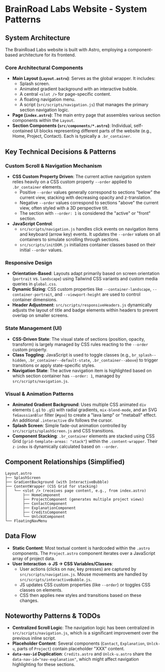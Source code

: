 # BrainRoad Labs Website - System Patterns

## System Architecture

The BrainRoad Labs website is built with Astro, employing a component-based architecture for its frontend.

### Core Architectural Components
- **Main Layout (`Layout.astro`)**: Serves as the global wrapper. It includes:
    - Splash screen.
    - Animated gradient background with an interactive bubble.
    - A central `<slot />` for page-specific content.
    - A floating navigation menu.
    - A script (`src/scripts/navigation.js`) that manages the primary section navigation logic.
- **Page (`index.astro`)**: The main entry page that assembles various section components within the `Layout`.
- **Section Components (`src/components/*.astro`)**: Individual, self-contained UI blocks representing different parts of the website (e.g., Home, Project, Contact). Each is typically a `.br_container`.

## Key Technical Decisions & Patterns

### Custom Scroll & Navigation Mechanism
- **CSS Custom Property Driven**: The current active navigation system relies heavily on a CSS custom property `--order` applied to `.br_container` elements.
    - Positive `--order` values generally correspond to sections "below" the current view, stacking with decreasing opacity and z-translation.
    - Negative `--order` values correspond to sections "above" the current view, often styled with a 3D perspective tilt.
    - The section with `--order: 1` is considered the "active" or "front" section.
- **JavaScript Control**:
    - `src/scripts/navigation.js` handles click events on navigation items and keyboard (arrow key) events. It updates the `--order` values on all containers to simulate scrolling through sections.
    - `src/scripts/initDOM.js` initializes container classes based on their initial `--order` values.

### Responsive Design
- **Orientation-Based**: Layouts adapt primarily based on screen orientation (`portrait` vs. `landscape`) using Tailwind CSS variants and custom media queries in `global.css`.
- **Dynamic Sizing**: CSS custom properties like `--container-landscape`, `--container-portrait`, and `--viewport-height` are used to control container dimensions.
- **Header Adjustment**: `src/scripts/responsiveHeaders.js` dynamically adjusts the layout of title and badge elements within headers to prevent overlap on smaller screens.

### State Management (UI)
- **CSS-Driven State**: The visual state of sections (position, opacity, transform) is largely managed by CSS rules reacting to the `--order` custom property.
- **Class Toggling**: JavaScript is used to toggle classes (e.g., `br_splash--hidden`, `.br_container--default-state`, `.br_container--above`) to trigger transitions or apply state-specific styles.
- **Navigation State**: The active navigation item is highlighted based on which section container has `--order: 1`, managed by `src/scripts/navigation.js`.

### Visual & Animation Patterns
- **Animated Gradient Background**: Uses multiple CSS animated `div` elements (`.g1` to `.g5`) with radial gradients, `mix-blend-mode`, and an SVG `feGaussianBlur` filter (`#goo`) to create a "lava lamp" or "metaball" effect. An additional `.interactive` div follows the cursor.
- **Splash Screen**: Simple fade-out animation controlled by `src/scripts/splashScreen.js` and CSS transitions.
- **Component Stacking**: `.br_container` elements are stacked using CSS Grid (`grid-template-areas: "stack"`) within the `.content-wrapper`. Their `z-index` is dynamically calculated based on `--order`.

## Component Relationships (Simplified)

```
Layout.astro
├── SplashScreen
├── GradientBackground (with InteractiveBubble)
├── ContentWrapper (CSS Grid for stacking)
│   └── <slot /> (receives page content, e.g., from index.astro)
│       ├── HomeComponent
│       ├── ProjectComponent (generates multiple project views)
│       ├── ContactComponent
│       ├── ExplanationComponent
│       ├── CreditsComponent
│       └── UnlckUComponent
└── FloatingNavMenu
```

## Data Flow
- **Static Content**: Most textual content is hardcoded within the `.astro` components. The `Project.astro` component iterates over a JavaScript array of project data.
- **User Interaction -> JS -> CSS Variables/Classes**:
    - User actions (clicks on nav, key presses) are captured by `src/scripts/navigation.js`. Mouse movements are handled by `src/scripts/interactiveBubble.js`.
    - JS updates CSS custom properties (like `--order`) or toggles CSS classes on elements.
    - CSS then applies new styles and transitions based on these changes.

## Noteworthy Patterns & TODOs
- **Centralized Scroll Logic**: The navigation logic has been centralized in `src/scripts/navigation.js`, which is a significant improvement over the previous inline script.
- **Placeholder Content**: Several components (`Contact`, `Explanation`, `Unlck-u`, parts of `Project`) contain placeholder "XXX" content.
- **`data-nav-id` Duplication**: `Credits.astro` and `Unlck-u.astro` share the `data-nav-id="nav-explanation"`, which might affect navigation highlighting for these sections.
